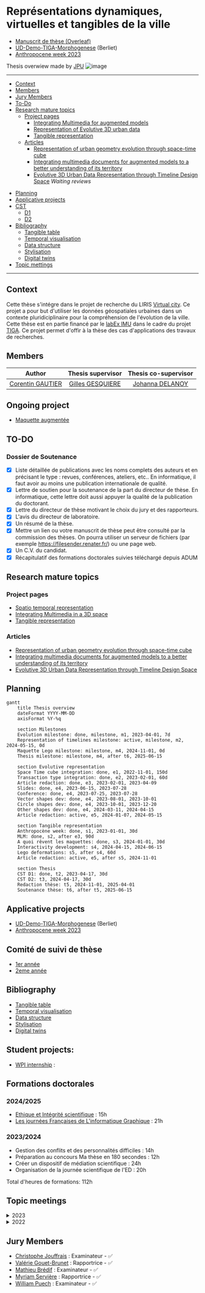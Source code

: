 
# Représentations dynamiques, virtuelles et tangibles de la ville
- [Manuscrit de thèse (Overleaf)](https://www.overleaf.com/project/64ef0c820620f08cdc01db90)
- [UD-Demo-TIGA-Morphogenese](https://github.com/VCityTeam/UD-Demo-TIGA-Morphogenese-Lyon) (Berliet)
- [Anthropocene week 2023](../Anthropocene_2023/Readme.md)

Thesis overwiew made by [JPU](../UD-Evolution-PhD-2023_2026/Readme.md)
![image](https://user-images.githubusercontent.com/32339907/234622507-6354f94b-d9ac-4372-b25d-925d53200538.png)


*** 
- [Context](#context)
- [Members](#members)
- [Jury Members](#jury-members)
- [To-Do](#to-do)
- [Research mature topics](#research-mature-topics)
	- [Project pages](#project-pages)
		- [Integrating Multimedia for augmented models](./Projets/IntegrationMultimedia/Readme.md)
		- [Representation of Evolutive 3D urban data](./Projets/EvolutionTemporelle/Evolution_Temporelle.md)
		- [Tangible representation](./Projets/Maquette/Readme.md)
	- [Articles](#articles)
		- [Representation of urban geometry evolution through space-time cube](./../../articles/CGA-Morphogene-2023/main.pdf)
		- [Integrating multimedia documents for augmented models to a better understanding of its territory](./../../articles/SDSC-Gautier-2022/main_commented.pdf)
		- [Evolutive 3D Urban Data Representation through Timeline Design Space](https://www.overleaf.com/project/664c53a6fb5f9a87624e1eb4) *Waiting reviews*
 <!-- - [Maturing project](#maturing-topics) -->
 - [Planning](#planning)
 - [Applicative projects](#applicative-projects)
 - [CST](#comité-de-suivi-de-thèse)
	- [D1](./CST/CST-1-year.md)
	- [D2](./CST/CST-2-year.md)
 - [Bibliography](#bibliography)
 	- [Tangible table](Bibliographie.md#tangible-table)
	- [Temporal visualisation](Bibliographie.md#temporal-visualisation)
	- [Data structure](Bibliographie.md#data-structure)
	- [Stylisation](Bibliographie.md#stylization)
	- [Digital twins](Bibliographie.md#digital-twins)
 - [Topic mettings](https://github.com/VCityTeam/VCity/tree/master/Projects/Phd_Corentin_Gautier#topic-meetings)
***
## Context
Cette thèse s'intégre dans le projet de recherche du LIRIS [Virtual city](https://projet.liris.cnrs.fr/vcity/). Ce projet a pour but d'utiliser les données géospatiales urbaines dans un contexte pluridiciplinaire pour la compréhension de l'évolution de la ville.
Cette thèse est en partie financé par le [labEx IMU](https://imu.universite-lyon.fr/) dans le cadre du projet [TIGA](../TIGA/readme.md). Ce projet permet d'offir à la thèse des cas d'applications des travaux de recherches. 
## Members
| Author		 | Thesis supervisor | Thesis co-supervisor |
|:--------------:|:--------------:|:--------------:|
|[Corentin GAUTIER](https://liris.cnrs.fr/page-membre/corentin-gautier)	|[Gilles GESQUIERE](https://liris.cnrs.fr/page-membre/gilles-gesquiere)	| [Johanna DELANOY](https://liris.cnrs.fr/page-membre/johanna-delanoy)|

## Ongoing project
- [Maquette augmentée](./Projets/Maquette/Readme.md)

## TO-DO
### Dossier de Soutenance
- [X] Liste détaillée de publications avec les noms complets des auteurs et en précisant le type : revues, conférences, ateliers, etc.. En informatique, il faut avoir au moins une publication internationale de qualité.
- [X] Lettre de soutien pour la soutenance de la part du directeur de thèse. En informatique, cette lettre doit aussi appuyer la qualité de la publication du doctorant.
- [X] Lettre du directeur de thèse motivant le choix du jury et des rapporteurs.
- [X] L'avis du directeur de laboratoire.
- [X] Un résumé de la thèse.
- [X] Mettre un lien ou votre manuscrit de thèse peut être consulté par la commission des thèses. On pourra utiliser un serveur de fichiers (par exemple https://filesender.renater.fr/) ou une page web.
- [X] Un C.V. du candidat.
- [X] Récapitulatif des formations doctorales suivies téléchargé depuis ADUM

## Research mature topics
### Project pages
- [Spatio temporal representation](./Projets/EvolutionTemporelle/Evolution_Temporelle.md)
- [Integrating Multimedia in a 3D space](./Projets/IntegrationMultimedia/Readme.md)
- [Tangible representation](./Projets/Maquette/Readme.md)

### Articles
- [Representation of urban geometry evolution through space-time cube](./../../articles/CGA-Morphogene-2023/main.pdf)
- [Integrating multimedia documents for augmented models to a better understanding of its territory](./../../articles/SDSC-Gautier-2022/main_commented.pdf)
- [Evolutive 3D Urban Data Representation through Timeline Design Space](https://www.overleaf.com/project/664c53a6fb5f9a87624e1eb4)

<!-- ## Maturing topics 
- [Stylisation](Concepts/Stylisation.md)
- [Maquette hybride](Concepts/HybrideModel.md)
	- Penser papier pour les futurs works.
	- Discrétisation des legos. Comment les transformer. 
	- avec du double projecteur. Selection du quartier en decalent des bâtiments. Comment mettre le projecteur en fonction des ombrages.
	- Comment discretiser pour l'outil de médiation ou pour qu'elle soit le plus propre possible. -->

## Planning 

```mermaid
gantt
	title Thesis overview
	dateFormat YYYY-MM-DD
	axisFormat %Y-%q

	section Milestones
	Evolution milestone: done, milestone, m1, 2023-04-01, 7d
	Representation of timelines milestone: active, milestone, m2, 2024-05-15, 0d
	Maquette Lego milestone: milestone, m4, 2024-11-01, 0d
	Thesis milestone: milestone, m4, after t6, 2025-06-15

	section Evolutive representation
	Space Time cube integration: done, e1, 2022-11-01, 150d
	Transaction type integration: done, e2, 2023-02-01, 60d
	Article redaction: done, e3, 2023-02-01, 2023-04-09
	Slides: done, e4, 2023-06-15, 2023-07-28
	Conference: done, e4, 2023-07-25, 2023-07-28
	Vector shapes dev: done, e4, 2023-08-01, 2023-10-01
	Circle shapes dev: done, e4, 2023-10-01, 2023-12-20
	Other shapes dev: done, e4, 2024-03-11, 2024-04-15
	Article redaction: active, e5, 2024-01-07, 2024-05-15

	section Tangible representation
   	Anthropocène week: done, s1, 2023-01-01, 30d
	MLM: done, s2, after e3, 90d
	A quoi rêvent les maquettes: done, s3, 2024-01-01, 30d
   	Interactivity development: s4, 2024-04-15, 2024-06-15
	Lego deformations: s5, after s4, 60d
	Article redaction: active, e5, after s5, 2024-11-01

	section Thesis
	CST D1: done, t2, 2023-04-17, 30d
	CST D2: t3, 2024-04-17, 30d
	Redaction thèse: t5, 2024-11-01, 2025-04-01
	Soutenance thèse: t6, after t5, 2025-06-15
```
## Applicative projects 
- [UD-Demo-TIGA-Morphogenese](https://github.com/VCityTeam/UD-Demo-TIGA-Morphogenese-Lyon) (Berliet)
- [Anthropocene week 2023](../Anthropocene_2023/Readme.md) 

## Comité de suivi de thèse
- [1er année](./CST/CST-1-year.md)
- [2eme année](./CST/CST-2-year.md)
## Bibliography
- [Tangible table](Bibliographie.md#tangible-table)
- [Temporal visualisation](Bibliographie.md#temporal-visualisation)
- [Data structure](Bibliographie.md#data-structure)
- [Stylisation](Bibliographie.md#stylization)
- [Digital twins](Bibliographie.md#digital-twins)

## Student projects:
* [WPI internship](./Projets/Maquette/StudentProject/WPI_BeyondLego.md) :

## Formations doctorales
### 2024/2025
* [Ethique et Intégrité scientifique](https://www.fun-mooc.fr/fr/cours/ethique-de-la-recherche/) : 15h
* [Les journées Françaises de L'informatique Graphique](https://jfig2024.icube.unistra.fr) : 21h
### 2023/2024
* Gestion des conflits et des personnalités difficiles : 14h 
* Préparation au concours Ma thèse en 180 secondes : 12h
* Créer un dispositif de médiation scientifique : 24h
* Organisation de la journée scientifique de l'ED : 20h

Total d'heures de formations: 112h
## Topic meetings

<details>
<summary> 2023
</summary>
	<li><a href="../../Topic_Meetings/2023/2023_07_25_Tutoriel_Conference_IV23.md">2023 07 25: Tutoriel Conférence IV23</a></li>
	<li><a href="../../Topic_Meetings/2023/2023_07_07_retours_presentation_CGA_JDE_GGE.md">2023 07 07: Retours présentation CGA</a></li>
	<li><a href="../../Topic_Meetings/2023/2023_06_06_Webinaire_LIDAR_HD.md">2023 06 06: Webinar LIDAR HD</a></li>
	<li><a href="../../Topic_Meetings/2023/2023_06_06_CoTech_TIGA.md">2023 06 06: Cotech TIGA</a></li>
	<li><a href="../../Topic_Meetings/2023/2023_05_31_Conseil_ED.md">2023 05 31: Conseil de l'ED</a></li>
	<li><a href="../../Topic_Meetings/2023/2023_05_23_JDE_CGA_LMA_JPE.md">2023 05 23: Point Stagiaire JPE w/ LMA + JDE + CGA</a></li>
	<li><a href="../../Topic_Meetings/2023/2023_05_22_seminaire_violette_abergel.md">2023 05 22: Séminaire Viollete Abergel</a></li>
	<li><a href="../../Topic_Meetings/2023/2023_05_16_reunion_equipe_IMU.md">2023 05 16: Réunion d'équipe IMU</a></li>
	<li><a href="../../Topic_Meetings/2023/2023_05_15_Retour_PopSciences.md">2023 05 15: Retours PopSciences</a></li>
	<li><a href="../../Topic_Meetings/2023/2023_04_18_Beyond_Lego.md">2023 04 18: Beyond lego</a></li>
   <li><a href="../../Topic_Meetings/2023/2023_04_06_CGA_CPE_VTE.md">2023 04 06: Point maquette CGA CPE VTE</a></li>
   <li><a href="../../Topic_Meetings/2023/2023_03_23_Article_Review_CGA_GGE_JDE.md">2023 03 23: Article Review CGA GGE JDE</a></li> 
   <li><a href="../../Topic_Meetings/2023/2023_03_17_Article_GGE_JDE_CGA.md">2023 03 17: Point Article CGA JDE GGE</a></li>
   <li><a href="../../Topic_Meetings/2023/2023_03_16_CGA_EBO_sur_UML.md">2023 03 16: Point CGA EBO w/DVA</a></li>
   <li><a href="../../Topic_Meetings/2023/2023_03_07_Exodev_JSA_CGA_EBO.md">2023 03 07: Point ExoDev JSA CGA EBO</a></li>
   <li><a href="../../Topic_Meetings/2023/2023_03_03_Point_Th%C3%A8se_CGA_JDE.md">2023 03 03: Point thèse JDE CGA</a></li>
   <li><a href="../../Topic_Meetings/2023/2023_02_23_Point_CGA_GGE.md">2023 02 23: Point GGE CGA</a></li>
   <li><a href="../../Topic_Meetings/2023/2023_02_20_Point_CST_DVA_CGA.md">2023 02 20: Point CST DVA CGA</a></li>
   <li><a href="https://docs.google.com/spreadsheets/d/1KGFYuOoBkRX-7GGFmghbYwsakSaWKQzunSZEEnpo-EA/edit#gid=0">2023 02 16: Point thèse JDE CGA</a></li>
   <li><a href="../../Topic_Meetings/2023/2023_02_10_Point_Morphogenesis_CGA_JDE_GGE.md">2023 02 10: Point Morpho</a></li>
   <li><a href="../../Topic_Meetings/2023/2023_02_02_Point_th%C3%A8se_JDE_CGA.md">2023 02 02: Point thèse GGE JDE CGA</a></li>
   <li><a href="../../Topic_Meetings/2023/2023_01_20_Point_th%C3%A8se_CGA_JDE_GGE.md">2023 01 20: Point thèse GGE JDE CGA</a></li>
   <li><a href="../../Topic_Meetings/2023/2023_01_20_Discussion_Ergonomie_Maquette_CGA_EGO.md">2023 01 20: Discussion Ergonomie maquette avec EGO</a></li>
   <li><a href="../../Topic_Meetings/2023/2023_01_06_Journ%C3%A9e_boite_a_outil_cartographie.md">2023 01 06: Journée boite à outils de la cartographie</a></li>
   <li><a href="../../Topic_Meetings/2023/2023_01_05_Point_th%C3%A8se_JDE_CGA.md">2023 01 05: Point thèse CGA JDE</a></li>
</details>


<details>
<summary> 2022
</summary>
    <li><a href="../../Topic_Meetings/2022/2022_12_15_Point_th%C3%A8se_JD_CGA.md">2022 12 15: Point thèse CGA JDE</a></li>
    <li><a href="../../Topic_Meetings/2022/2022_12_06_CGA_DVA.md">2022 12 06: Point morphogénèse DVA CGA</a></li>
    <li><a href="../../Topic_Meetings/2022/2022_11_29_Point_thèse_JDE_GGE_CGA.md">2022 11 29: Point planification GGE JDE CGA</a></li>
</details>

## Jury Members
- [Christophe Jouffrais](https://www.irit.fr/~Christophe.Jouffrais/) : Examinateur - ✅
- [Valérie Gouet-Brunet](https://www.umr-lastig.fr/vgouet/) : Rapportrice - ✅
- [Mathieu Brédif](https://www.umr-lastig.fr/mathieu-bredif/) : Examinateur - ✅
- [Myriam Servière](https://aau.archi.fr/equipe/servieres-myriam/) : Rapportrice - ✅
- [William Puech](https://scholar.google.com/citations?user=es0QRS4AAAAJ&hl=fr) : Examinateur - ✅
